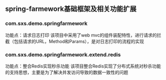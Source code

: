 ## spring-farmework基础框架及相关功能扩展

### com.sxs.demo.springfarmework
功能点：请求日志打印
该项目中采用了web mvc的组件装配特性，进行请求的拦截（包括请求的URL，Method和Params），是对日志打印的流程的实现

### com.sxs.demo.springfarmework.extend.redis
功能点：整合Redis实现秒杀功能
该项目整合Redis实现了分布式系统对秒杀功能的支持思想，主要是为了解决并发访问导致的数据一致性的问题
